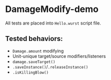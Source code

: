 # DamageModify-demo

All tests are placed into `Hello.wurst` script file.

## Tested behaviors:
- `Damage.amount` modifying
- Unit-unique target/source modifiers/listeners
- `damage.saveTarget()`
- `.saveInstance()`/`.releaseInstance()`
- `.isKillingBlow()`